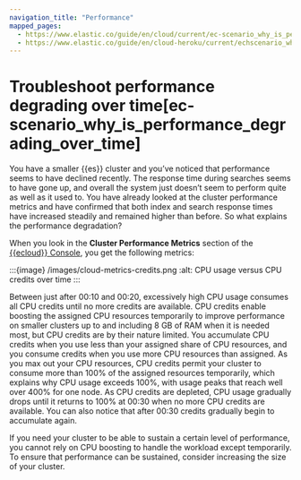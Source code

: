 ```yaml
---
navigation_title: "Performance"
mapped_pages:
  - https://www.elastic.co/guide/en/cloud/current/ec-scenario_why_is_performance_degrading_over_time.html
  - https://www.elastic.co/guide/en/cloud-heroku/current/echscenario_why_is_performance_degrading_over_time.html
---
```


# Troubleshoot performance degrading over time[ec-scenario_why_is_performance_degrading_over_time]

You have a smaller {{es}} cluster and you’ve noticed that performance seems to have declined recently. The response time during searches seems to have gone up, and overall the system just doesn’t seem to perform quite as well as it used to. You have already looked at the cluster performance metrics and have confirmed that both index and search response times have increased steadily and remained higher than before. So what explains the performance degradation?

When you look in the **Cluster Performance Metrics** section of the [{{ecloud}} Console](https://cloud.elastic.co?page=docs&placement=docs-body), you get the following metrics:

:::{image} /images/cloud-metrics-credits.png
:alt: CPU usage versus CPU credits over time
:::

Between just after 00:10 and 00:20, excessively high CPU usage consumes all CPU credits until no more credits are available. CPU credits enable boosting the assigned CPU resources temporarily to improve performance on smaller clusters up to and including 8 GB of RAM when it is needed most, but CPU credits are by their nature limited. You accumulate CPU credits when you use less than your assigned share of CPU resources, and you consume credits when you use more CPU resources than assigned. As you max out your CPU resources, CPU credits permit your cluster to consume more than 100% of the assigned resources temporarily, which explains why CPU usage exceeds 100%, with usage peaks that reach well over 400% for one node. As CPU credits are depleted, CPU usage gradually drops until it returns to 100% at 00:30 when no more CPU credits are available. You can also notice that after 00:30 credits gradually begin to accumulate again.

If you need your cluster to be able to sustain a certain level of performance, you cannot rely on CPU boosting to handle the workload except temporarily. To ensure that performance can be sustained, consider increasing the size of your cluster.
